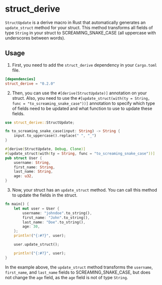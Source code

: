 # struct_derive

`StructUpdate` is a derive macro in Rust that automatically generates an `update_struct` method for your struct. This method transforms all fields of type `String` in your struct to SCREAMING_SNAKE_CASE (all uppercase with underscores between words).

## Usage

1. First, you need to add the `struct_derive` dependency in your `Cargo.toml` file.

```toml
[dependencies]
struct_derive = "0.2.0"
```

2. Then, you can use the `#[derive(StructUpdate)]` annotation on your struct. Also, you need to use the `#[update_struct(with(ty = String, func = "to_screaming_snake_case"))]` annotation to specify which type of fields need to be updated and what function to use to update these fields.

```rust
use struct_derive::StructUpdate;

fn to_screaming_snake_case(input: String) -> String {
    input.to_uppercase().replace(" ", "_")
}

#[derive(StructUpdate, Debug, Clone)]
#[update_struct(with(ty = String, func = "to_screaming_snake_case"))]
pub struct User {
    username: String,
    first_name: String,
    last_name: String,
    age: u32,
}
```

3. Now, your struct has an `update_struct` method. You can call this method to update the fields in the struct.

```rust
fn main() {
    let mut user = User {
        username: "johndoe".to_string(),
        first_name: "John".to_string(),
        last_name: "Doe".to_string(),
        age: 30,
    };
    println!("{:#?}", user);

    user.update_struct();

    println!("{:#?}", user);
}
```

In the example above, the `update_struct` method transforms the `username`, `first_name`, and `last_name` fields to SCREAMING_SNAKE_CASE, but does not change the `age` field, as the `age` field is not of type `String`.